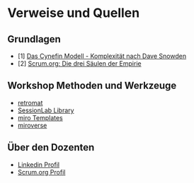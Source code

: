 # Verweise und Quellen

## Grundlagen

- [1] [Das Cynefin Modell - Komplexität nach Dave Snowden](https://www.youtube.com/watch?v=N7oz366X0-8)
- [2] [Scrum.org: Die drei Säulen der Empirie](https://www.scrum.org/resources/blog/three-pillars-empiricism-scrum)

## Workshop Methoden und Werkzeuge

- [retromat](https://retromat.org/de)
- [SessionLab Library](https://www.sessionlab.com/library)
- [miro Templates](https://miro.com/de/templates/)
- [miroverse](https://miro.com/miroverse/)

## Über den Dozenten

- [Linkedin Profil](https://www.linkedin.com/in/schneiderlars80/)
- [Scrum.org Profil](https://www.scrum.org/user/729295/)
